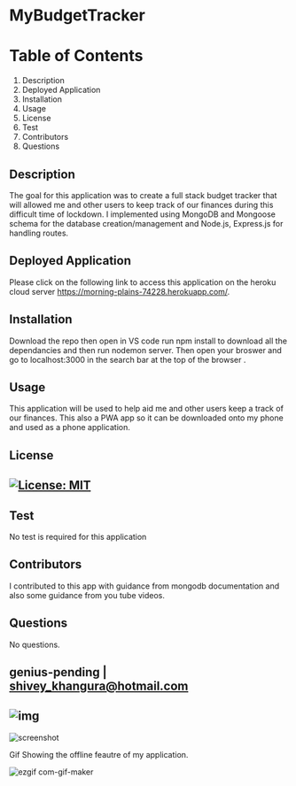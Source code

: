 
# MyBudgetTracker



# Table of Contents
1. Description
2. Deployed Application
3. Installation
4. Usage
5. License
6. Test
7. Contributors
8. Questions
## Description
The goal for this application was to create a full stack budget tracker that will allowed me and other users to keep track of our finances during this difficult time of lockdown. I implemented using MongoDB and Mongoose schema for the database creation/management and Node.js, Express.js for handling routes. 
## Deployed Application
Please click on the following link to access this application on the heroku cloud server https://morning-plains-74228.herokuapp.com/.
## Installation
Download the repo then open in VS code run npm install to download all the dependancies and then run nodemon server. Then open your broswer and go to localhost:3000 in the search bar at the top of the browser . 
## Usage
This application will be used to help aid me and other users keep a track of our finances.  This also a  PWA app so it can be downloaded onto my phone and used as a phone application.
## License
## [![License: MIT](https://img.shields.io/badge/License-MIT-yellow.svg)](https://opensource.org/licenses/MIT)
## Test
No test is required for this application
## Contributors
I contributed to this app with guidance from mongodb documentation and also some guidance from you tube videos.
## Questions
No questions.
## genius-pending | shivey_khangura@hotmail.com
## ![img](https://avatars2.githubusercontent.com/u/67982777?v=4)

![screenshot](https://user-images.githubusercontent.com/67982777/107819580-4e75b100-6d71-11eb-8ee8-7d2d55b05bec.png)

Gif Showing the offline feautre of my application.

![ezgif com-gif-maker](https://user-images.githubusercontent.com/67982777/108257043-2bbf1000-7156-11eb-8a83-2dd65edf1af2.gif)
